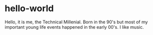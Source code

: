 # hello-world

Hello, it is me, the Technical Millenial. Born in the 90's but most of my important young life events happened in the early 00's.
I like music.
